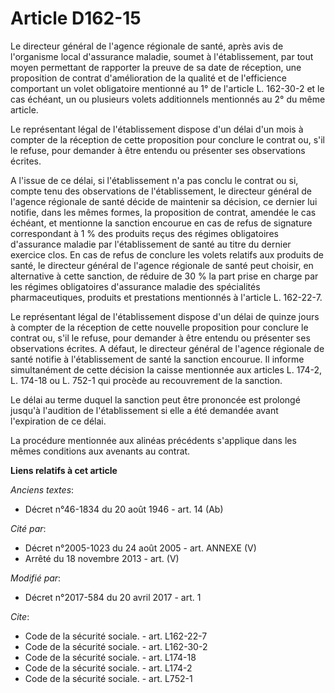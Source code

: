 # Article D162-15

Le directeur général de l'agence régionale de santé, après avis de l'organisme local d'assurance maladie, soumet à
l'établissement, par tout moyen permettant de rapporter la preuve de sa date de réception, une proposition de contrat
d'amélioration de la qualité et de l'efficience comportant un volet obligatoire mentionné au 1° de l'article L. 162-30-2 et
le cas échéant, un ou plusieurs volets additionnels mentionnés au 2° du même article.

Le représentant légal de l'établissement dispose d'un délai d'un mois à compter de la réception de cette proposition pour
conclure le contrat ou, s'il le refuse, pour demander à être entendu ou présenter ses observations écrites.

A l'issue de ce délai, si l'établissement n'a pas conclu le contrat ou si, compte tenu des observations de l'établissement,
le directeur général de l'agence régionale de santé décide de maintenir sa décision, ce dernier lui notifie, dans les mêmes
formes, la proposition de contrat, amendée le cas échéant, et mentionne la sanction encourue en cas de refus de signature
correspondant à 1 % des produits reçus des régimes obligatoires d'assurance maladie par l'établissement de santé au titre du
dernier exercice clos. En cas de refus de conclure les volets relatifs aux produits de santé, le directeur général de
l'agence régionale de santé peut choisir, en alternative à cette sanction, de réduire de 30 % la part prise en charge par les
régimes obligatoires d'assurance maladie des spécialités pharmaceutiques, produits et prestations mentionnés à l'article L.
162-22-7.

Le représentant légal de l'établissement dispose d'un délai de quinze jours à compter de la réception de cette nouvelle
proposition pour conclure le contrat ou, s'il le refuse, pour demander à être entendu ou présenter ses observations écrites.
A défaut, le directeur général de l'agence régionale de santé notifie à l'établissement de santé la sanction encourue. Il
informe simultanément de cette décision la caisse mentionnée aux articles L. 174-2, L. 174-18 ou L. 752-1 qui procède au
recouvrement de la sanction.

Le délai au terme duquel la sanction peut être prononcée est prolongé jusqu'à l'audition de l'établissement si elle a été
demandée avant l'expiration de ce délai.

La procédure mentionnée aux alinéas précédents s'applique dans les mêmes conditions aux avenants au contrat.

**Liens relatifs à cet article**

_Anciens textes_:

  - Décret n°46-1834 du 20 août 1946 - art. 14 (Ab)

_Cité par_:

  - Décret n°2005-1023 du 24 août 2005 - art. ANNEXE (V)
  - Arrêté du 18 novembre 2013 - art. (V)

_Modifié par_:

  - Décret n°2017-584 du 20 avril 2017 - art. 1

_Cite_:

  - Code de la sécurité sociale. - art. L162-22-7
  - Code de la sécurité sociale. - art. L162-30-2
  - Code de la sécurité sociale. - art. L174-18
  - Code de la sécurité sociale. - art. L174-2
  - Code de la sécurité sociale. - art. L752-1
